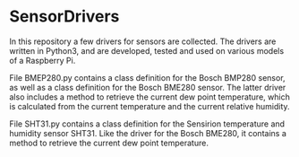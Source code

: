 # SensorDrivers

In this repository a few drivers for sensors are collected. The drivers are written in Python3, and are developed, tested and used on various models of a Raspberry Pi.

File BMEP280.py contains a class definition for the Bosch BMP280 sensor, as well as a class definition for the Bosch BME280 sensor. The latter driver also includes a method to retrieve the current dew point temperature, which is calculated from the current temperature and the current relative humidity.

File SHT31.py contains a class definition for the Sensirion temperature and humidity sensor SHT31. Like the driver for the Bosch BME280, it contains a method to retrieve the current dew point temperature.

